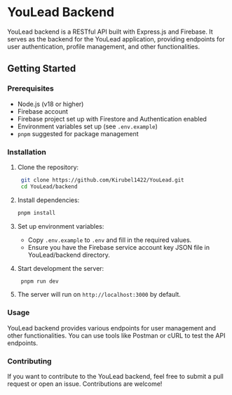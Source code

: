 # YouLead Backend

YouLead backend is a RESTful API built with Express.js and Firebase. It serves as the backend for the YouLead application, providing endpoints for user authentication, profile management, and other functionalities.

## Getting Started

### Prerequisites

- Node.js (v18 or higher)
- Firebase account
- Firebase project set up with Firestore and Authentication enabled
- Environment variables set up (see `.env.example`)
- `pnpm` suggested for package management

### Installation

1. Clone the repository:

   ```bash
    git clone https://github.com/Kirubel1422/YouLead.git
    cd YouLead/backend
   ```

2. Install dependencies:
   ```bash
   pnpm install
   ```
3. Set up environment variables:

   - Copy `.env.example` to `.env` and fill in the required values.
   - Ensure you have the Firebase service account key JSON file in YouLead/backend directory.

4. Start development the server:
   ```bash
    pnpm run dev
   ```
5. The server will run on `http://localhost:3000` by default.

### Usage

YouLead backend provides various endpoints for user management and other functionalities. You can use tools like Postman or cURL to test the API endpoints.

### Contributing

If you want to contribute to the YouLead backend, feel free to submit a pull request or open an issue. Contributions are welcome!
